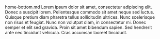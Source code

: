 home-bottom.md Lorem ipsum dolor sit amet, consectetur adipiscing elit. Donec a suscipit lorem. Pellentesque commodo sit amet neque sed luctus. Quisque pretium diam pharetra tellus sollicitudin ultrices. Nunc scelerisque non risus et feugiat. Nunc non volutpat diam, in consectetur mi. Donec semper et elit sed gravida. Proin sit amet bibendum sapien. Sed hendrerit ante nec tincidunt vehicula. Cras accumsan laoreet tincidunt.